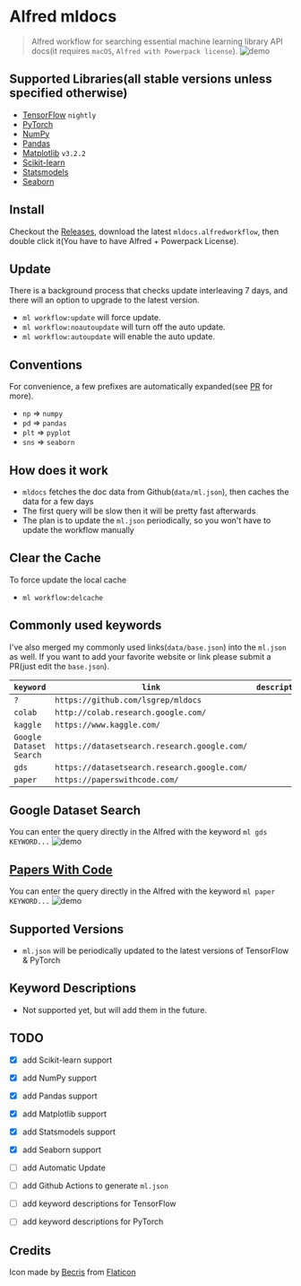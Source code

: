# Alfred mldocs
> Alfred workflow for searching essential machine learning library API docs(it requires `macOS`, `Alfred with Powerpack license`).
![demo](https://raw.githubusercontent.com/lsgrep/mldocs/master/assets/mldocs.gif)

## Supported Libraries(all stable versions unless specified otherwise)
- [TensorFlow](https://www.tensorflow.org/api_docs/python/tf?hl=en) `nightly`
- [PyTorch](https://pytorch.org/docs/stable/index.html)
- [NumPy](https://numpy.org/doc/stable/reference/)
- [Pandas](https://pandas.pydata.org/docs/reference/index.html)
- [Matplotlib](https://matplotlib.org/3.2.2/api/index.html) `v3.2.2`
- [Scikit-learn](https://scikit-learn.org/stable/modules/classes.html)
- [Statsmodels](https://www.statsmodels.org/stable/index.html)
- [Seaborn](https://seaborn.pydata.org/api.html)

## Install
Checkout the [Releases](https://github.com/lsgrep/mldocs/releases), download the latest `mldocs.alfredworkflow`,
then double click it(You have to have Alfred + Powerpack License).

## Update
There is a background process that checks update interleaving 7 days, 
and there will an option to upgrade to the latest version.
- `ml workflow:update` will force update.
- `ml workflow:noautoupdate` will turn off the auto update.
- `ml workflow:autoupdate` will enable the auto update.

## Conventions
For convenience, a few prefixes are automatically expanded(see [PR](https://github.com/lsgrep/mldocs/pull/8) for more).
- `np` => `numpy`
- `pd` => `pandas`
- `plt` => `pyplot`
- `sns` => `seaborn`

## How does it work
- `mldocs` fetches the doc data from Github(`data/ml.json`), then caches the data for a few days
- The first query will be slow then it will be pretty fast afterwards
- The plan is to update the `ml.json` periodically, so you won't have to update the workflow manually

## Clear the Cache
To force update the local cache
- `ml workflow:delcache`

## Commonly used keywords
I've also merged my commonly used links(`data/base.json`) into the `ml.json` as well. 
If you want to add your favorite website or link please submit a PR(just edit the `base.json`).


| `keyword`   | `link`  | `description`  | 
|---|---|---|
| `?`     | `https://github.com/lsgrep/mldocs`  |   |
| `colab` | `http://colab.research.google.com/`  |   |
| `kaggle` | `https://www.kaggle.com/` |    | 
| `Google Dataset Search` | `https://datasetsearch.research.google.com/` |    | 
| `gds` | `https://datasetsearch.research.google.com/` |    | 
| `paper` | `https://paperswithcode.com/` |    |

## Google Dataset Search
You can enter the query directly in the Alfred with the keyword `ml gds KEYWORD...`
![demo](https://raw.githubusercontent.com/lsgrep/mldocs/master/assets/gds-demo.jpg)

## [Papers With Code](https://paperswithcode.com/)
You can enter the query directly in the Alfred with the keyword `ml paper KEYWORD...`
![demo](https://raw.githubusercontent.com/lsgrep/mldocs/master/assets/papers-with-code-demo.jpg)

## Supported Versions
- `ml.json` will be periodically updated to the latest versions of TensorFlow & PyTorch

## Keyword Descriptions
- Not supported yet, but will add them in the future.

## TODO
- [x] add Scikit-learn support
- [x] add NumPy support
- [x] add Pandas support 
- [x] add Matplotlib support
- [x] add Statsmodels support
- [x] add Seaborn support
- [ ] add Automatic Update
- [ ] add Github Actions to generate `ml.json`
- [ ] add keyword descriptions for TensorFlow
- [ ] add keyword descriptions for PyTorch


## Credits
Icon made by [Becris](https://creativemarket.com/Becris) from [Flaticon](https://www.flaticon.com/)
